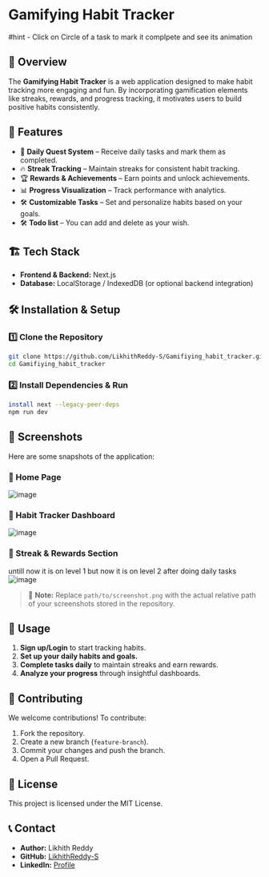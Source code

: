 # Gamifying Habit Tracker
#hint - Click on Circle of a task to mark it complpete and see its animation
## 🚀 Overview
The **Gamifying Habit Tracker** is a web application designed to make habit tracking more engaging and fun. By incorporating gamification elements like streaks, rewards, and progress tracking, it motivates users to build positive habits consistently.

## 🎯 Features
- 📅 **Daily Quest System** – Receive daily tasks and mark them as completed.
- 🔥 **Streak Tracking** – Maintain streaks for consistent habit tracking.
- 🏆 **Rewards & Achievements** – Earn points and unlock achievements.
- 📊 **Progress Visualization** – Track performance with analytics.
- 🛠 **Customizable Tasks** – Set and personalize habits based on your goals.
- 🛠 **Todo list** – You can add and delete as your wish.

## 🏗️ Tech Stack
- **Frontend & Backend:** Next.js
- **Database:** LocalStorage / IndexedDB (or optional backend integration)

## 🛠️ Installation & Setup
### 1️⃣ Clone the Repository
```bash
git clone https://github.com/LikhithReddy-S/Gamifiying_habit_tracker.git
cd Gamifiying_habit_tracker
```

### 2️⃣ Install Dependencies & Run
```bash
install next --legacy-peer-deps
npm run dev
```

## 📸 Screenshots
Here are some snapshots of the application:

### 📌 Home Page
![image](https://github.com/user-attachments/assets/b9d1cb23-1eb8-42e6-899a-e7ed9a49df1e)

### 📌 Habit Tracker Dashboard
![image](https://github.com/user-attachments/assets/a9868019-6569-4a26-8ae8-c63b729d7188)

### 📌 Streak & Rewards Section
untill now it is on level 1 but now it is on level 2 after doing daily tasks
![image](https://github.com/user-attachments/assets/c7266ed2-8af1-41ac-8320-fd2810d2fccb)


> 📌 **Note:** Replace `path/to/screenshot.png` with the actual relative path of your screenshots stored in the repository.

## 🚀 Usage
1. **Sign up/Login** to start tracking habits.
2. **Set up your daily habits and goals.**
3. **Complete tasks daily** to maintain streaks and earn rewards.
4. **Analyze your progress** through insightful dashboards.

## 🤝 Contributing
We welcome contributions! To contribute:
1. Fork the repository.
2. Create a new branch (`feature-branch`).
3. Commit your changes and push the branch.
4. Open a Pull Request.

## 📜 License
This project is licensed under the MIT License.

## 📞 Contact
- **Author:** Likhith Reddy  
- **GitHub:** [LikhithReddy-S](https://github.com/LikhithReddy-S)  
- **LinkedIn:** [Profile](https://www.linkedin.com/in/likhithreddys/)

